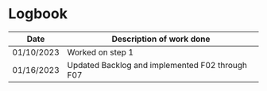 # Logbook

|    Date    | Description of work done                        |
| :--------: | ----------------------------------------------- |
| 01/10/2023 | Worked on step 1                                |
| 01/16/2023 | Updated Backlog and implemented F02 through F07 |

